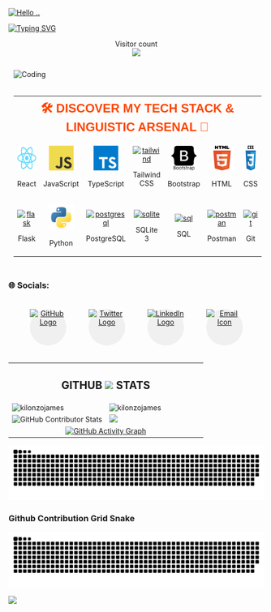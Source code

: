 [![Hello ..](https://capsule-render.vercel.app/api?text=Hello%20..%20👨‍💻&animation=fadeIn&type=waving&color=gradient&height=100)](#)

<a href="https://git.io/typing-svg"><img src="https://readme-typing-svg.demolab.com?font=Fira+Code&weight=900&duration=3000&pause=1000&color=007BFF&size=25&vCenter=true&multiline=true&width=1000&height=120&lines=%F0%9F%8C%9FHey+there%2C+I'm+James.+%F0%9F%96%90%EF%B8%8F;An+enthusiastic+software+architect%2C+and+problem+solver.;Let's+build+incredible+digital+experiences+together!" alt="Typing SVG" /></a>
<p align="center"> 
    <span style="text-align: center;">Visitor count</span><br>
    <img src="https://profile-counter.glitch.me/kilonzojames/count.svg" />
</p>

<div style="display: flex; flex-wrap: wrap;">
    <!-- Div -->
    <div style="flex: 1; padding: 10px;">
        <img alt="Coding" height="450" width="500" src="https://i.pinimg.com/originals/81/17/8b/81178b47a8598f0c81c4799f2cdd4057.gif" />
    </div>
    <!-- Table -->
    <div style="flex: 1; padding: 10px;">
        <table>
        <tr>
            <th colspan="10" style="color: #FF4500; font-family: 'Your Font', sans-serif; text-transform: uppercase; font-size: 24px;">🛠️ DISCOVER MY TECH STACK & LINGUISTIC ARSENAL 🚀</th>
        </tr>
        <tr>
            <td>
                <p align="center">
                    <a href="https://reactjs.org/" target="_blank" rel="noreferrer">
                        <img src="https://raw.githubusercontent.com/devicons/devicon/master/icons/react/react-original.svg" alt="react" width="50" height="50"/>
                    </a>
                </p>
                <p align="center">React</p>
            </td>
            <td>
                <p align="center">
                    <a href="https://developer.mozilla.org/en-US/docs/Web/JavaScript" target="_blank" rel="noreferrer">
                        <img src="https://raw.githubusercontent.com/devicons/devicon/master/icons/javascript/javascript-original.svg" alt="javascript" width="50" height="50"/>
                    </a>
                </p>
                <p align="center">JavaScript</p>
            </td>
            <td>
                <p align="center">
                    <a href="https://www.typescriptlang.org/" target="_blank" rel="noreferrer">
                        <img src="https://raw.githubusercontent.com/devicons/devicon/master/icons/typescript/typescript-original.svg" alt="typescript" width="50" height="50"/>
                    </a>
                </p>
                <p align="center">TypeScript</p>
            </td>
            <td>
                <p align="center">
                    <a href="https://tailwindcss.com/" target="_blank" rel="noreferrer">
                        <img src="https://www.vectorlogo.zone/logos/tailwindcss/tailwindcss-icon.svg" alt="tailwind" width="50" height="50"/>
                    </a>
                </p>
                <p align="center">Tailwind CSS</p>
            </td>
            <td>
                <p align="center">
                    <a href="https://getbootstrap.com" target="_blank" rel="noreferrer">
                        <img src="https://raw.githubusercontent.com/devicons/devicon/master/icons/bootstrap/bootstrap-plain-wordmark.svg" alt="bootstrap" width="50" height="50"/>
                    </a>
                </p>
                <p align="center">Bootstrap</p>
            </td>
            <td>
                <p align="center">
                    <a href="https://www.w3.org/html/" target="_blank" rel="noreferrer">
                        <img src="https://raw.githubusercontent.com/devicons/devicon/master/icons/html5/html5-original-wordmark.svg" alt="html5" width="50" height="50"/>
                    </a>
                </p>
                <p align="center">HTML</p>
            </td>
            <td>
                <p align="center">
                    <a href="https://www.w3schools.com/css/" target="_blank" rel="noreferrer">
                        <img src="https://raw.githubusercontent.com/devicons/devicon/master/icons/css3/css3-original-wordmark.svg" alt="css3" width="50" height="50"/>
                    </a>
                </p>
                <p align="center">CSS</p>
            </td>
        </tr>
        <tr>
            <td>
                <p align="center">
                    <a href="https://flask.palletsprojects.com/" target="_blank" rel="noreferrer">
                        <img src="https://www.vectorlogo.zone/logos/pocoo_flask/pocoo_flask-icon.svg" alt="flask" width="50" height="50"/>
                    </a>
                </p>
                <p align="center">Flask</p>
            </td>
            <td>
                <p align="center">
                    <a href="https://www.python.org" target="_blank" rel="noreferrer">
                        <img src="https://raw.githubusercontent.com/devicons/devicon/master/icons/python/python-original.svg" alt="python" width="50" height="50"/>
                    </a>
                </p>
                <p align="center">Python</p>
            </td>
            <td>
                <p align="center">
                    <a href="https://www.postgresql.org/" target="_blank" rel="noreferrer">
                        <img src="https://www.vectorlogo.zone/logos/postgresql/postgresql-icon.svg" alt="postgresql" width="50" height="50"/>
                    </a>
                </p>
                <p align="center">PostgreSQL</p>
            </td>
            <td>
                <p align="center">
                    <a href="https://www.sqlite.org/index.html" target="_blank" rel="noreferrer">
                        <img src="https://www.vectorlogo.zone/logos/sqlite/sqlite-icon.svg" alt="sqlite" width="50" height="50"/>
                    </a>
                </p>
                <p align="center">SQLite 3</p>
            </td>
            <td>
                <p align="center">
                    <a href="https://developer.mozilla.org/en-US/docs/Web/SQL" target="_blank" rel="noreferrer">
                        <img src="https://www.vectorlogo.zone/logos/sqlite/sqlite-icon.svg" alt="sql" width="50" height="50"/>
                    </a>
                </p>
                <p align="center">SQL</p>
            </td>
            <td>
                <p align="center">
                    <a href="https://www.postman.com" target="_blank" rel="noreferrer">
                        <img src="https://www.vectorlogo.zone/logos/getpostman/getpostman-icon.svg" alt="postman" width="50" height="50"/>
                    </a>
                </p>
                <p align="center">Postman</p>
            </td>
            <td>
                <p align="center">
                    <a href="https://git-scm.com/" target="_blank" rel="noreferrer">
                        <img src="https://www.vectorlogo.zone/logos/git-scm/git-scm-icon.svg" alt="git" width="50" height="50"/>
                    </a>
                </p>
                <p align="center">Git</p>
            </td>
            <!-- Add more technologies with similar structure -->
        </tr>
        </table>
    </div>
  </div>
  
### 🌐 Socials:
<div class="social-icons" align="center">
    <a href="https://www.github.com/kilonzojames" target="_blank" rel="noreferrer" style="margin: 20px; width: 72px; height: 72px; display: inline-block; text-align: center; border-radius: 50%; background-color: #f0f0f0;">
        <img src="https://cdn3.iconfinder.com/data/icons/social-network-round-gloss-shine/512/GitHub_Social-Network-Communicate-Page-Curl-Effect-Circle-Glossy-Shadow-Shine.png" alt="GitHub Logo" width="72" height="72" style="max-width: 100%; max-height: 100%;">
    </a>
    <a href="https://www.x.com/ki_lonzo" target="_blank" rel="noreferrer" style="margin: 20px; width: 72px; height: 72px; display: inline-block; text-align: center; border-radius: 50%; background-color: #f0f0f0;">
        <img src="https://cdn2.iconfinder.com/data/icons/threads-by-instagram/24/x-logo-twitter-new-brand-contained-outline-512.png" alt="Twitter Logo" width="72" height="72" style="max-width: 100%; max-height: 100%;">
    </a>
    <a href="https://www.linkedin.com/in/james-kilonzo-392249104" target="_blank" rel="noreferrer" style="margin: 20px; width: 72px; height: 72px; display: inline-block; text-align: center; border-radius: 50%; background-color: #f0f0f0;">
        <img src="https://cdn2.iconfinder.com/data/icons/social-media-grunge-1/28/social-media-line-drawn-grunge-linkedin-128.png" alt="LinkedIn Logo" width="72" height="72" style="max-width: 100%; max-height: 100%;">
    </a>
    <a href="mailto:jay.kilonzo@gmail.com?subject=Hello%20There&body=I%20hope%20you%20are%20doing%20well!" target="_blank" rel="noreferrer" style="margin: 20px; width: 72px; height: 72px; display: inline-block; text-align: center; border-radius: 50%; background-color: #f0f0f0;">
        <img src="https://cdn4.iconfinder.com/data/icons/social-media-logos-6/512/112-gmail_email_mail-512.png" alt="Email Icon" width="72" height="72" style="max-width: 100%; max-height: 100%;">
    </a>
</div>

<table>
  <tr>
     <td colspan="3" align="center">
      <h2>GITHUB <img src = "https://media1.giphy.com/media/YSxFo7abKQFCK8V4wB/200w.webp?cid=ecf05e47e0xw670xgv5jrdnja2xy7olue0gb571kdj0avdpp&ep=v1_gifs_search&rid=200w.webp&ct=g"
      width="80"> STATS</h2>
    </td>
  </tr>
  <tr>
    <td width="50%">
      <img src="https://github-readme-stats.vercel.app/api/top-langs?username=kilonzojames&show_icons=true&locale=en&layout=compact&theme=dark" alt="kilonzojames" />
    </td>
    <td width="50%">
      <img src="https://github-readme-stats.vercel.app/api?username=kilonzojames&show_icons=true&locale=en&theme=dark" alt="kilonzojames" />
    </td>
  </tr>
  <tr>
    <td width="50%">
      <img src="https://github-contributor-stats.vercel.app/api?username=kilonzojames&limit=5&theme=radical&combine_all_yearly_contributions=true" alt="GitHub Contributor Stats">
    </td>
    <td width="50%">
      <img src="https://github-readme-streak-stats.herokuapp.com/?user=kilonzojames&theme=dark&hide_border=false">
    </td>
  </tr>
  <tr>
    <td colspan="3" align="center">
      <a href="https://github.com/ashutosh00710/github-readme-activity-graph">
        <img src="https://github-readme-activity-graph.vercel.app/graph?username=kilonzojames&bg_color=0a0a0a&color=05e173&line=1ddd70&point=0de761&area=true&hide_border=true" alt="GitHub Activity Graph">
      </a>
    </td>
  </tr>
</table>

<picture>
  <source media="(prefers-color-scheme: dark)" srcset="https://raw.githubusercontent.com/kilonzojames/kilonzojames/output/github-contribution-grid-snake-dark.svg">
  <source media="(prefers-color-scheme: light)" srcset="https://raw.githubusercontent.com/kilonzojames/kilonzojames/output/github-contribution-grid-snake.svg">
  <img alt="github contribution grid snake animation" src="https://raw.githubusercontent.com/kilonzojames/kilonzojames/output/github-contribution-grid-snake.svg">
</picture>

### Github Contribution Grid Snake
![github-contribution-grid-snake](https://github.com/kilonzojames/kilonzojames/blob/output/github-contribution-grid-snake.svg)

<a href="#">
  <img src="https://capsule-render.vercel.app/api?text=the_end&animation=fadeIn&type=waving&color=gradient&height=100&section=footer"/>
</a>
